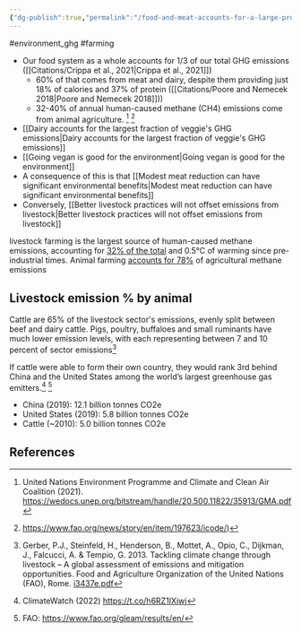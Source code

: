 ```yaml
---
{"dg-publish":true,"permalink":"/food-and-meat-accounts-for-a-large-proportion-of-greenhouse-gas-emissions/","created":"2024-04-22T15:42:11.000+01:00","updated":"2025-09-28T23:52:39.631+01:00"}
---
```


#environment_ghg  #farming 

- Our food system as a whole accounts for 1/3 of our total GHG emissions ([[Citations/Crippa et al., 2021\|Crippa et al., 2021]])
	- 60% of that comes from meat and dairy, despite them providing just 18% of calories and 37% of protein ([[Citations/Poore and Nemecek 2018\|Poore and Nemecek 2018]]))
	- 32-40% of annual human-caused methane (CH4) emissions come from animal agriculture. [^4] [^5]
- [[Dairy accounts for the largest fraction of veggie's GHG emissions\|Dairy accounts for the largest fraction of veggie's GHG emissions]]
- [[Going vegan is good for the environment\|Going vegan is good for the environment]]
- A consequence of this is that [[Modest meat reduction can have significant environmental benefits\|Modest meat reduction can have significant environmental benefits]]
- Conversely, [[Better livestock practices will not offset emissions from livestock\|Better livestock practices will not offset emissions from livestock]]
	
livestock farming is the largest source of human-caused methane emissions, accounting for [32% of the total](https://www.unep.org/news-and-stories/story/methane-emissions-are-driving-climate-change-heres-how-reduce-them) and 0.5°C of warming since pre-industrial times. Animal farming [accounts for 78%](https://www.globalcarbonproject.org/methanebudget/20/files/MethaneInfographic2020.png) of agricultural methane emissions

## Livestock emission % by animal
Cattle are 65% of the livestock sector's emissions, evenly split between beef and dairy cattle. Pigs, poultry, buffaloes and small ruminants have much lower emission levels, with each representing between 7 and 10 percent of sector emissions[^1]

If cattle were able to form their own country, they would rank 3rd behind China and the United States among the world’s largest greenhouse gas emitters.[^2] [^3]
- China (2019): 12.1 billion tonnes CO2e
- United States (2019): 5.8 billion tonnes CO2e
- Cattle (~2010): 5.0 billion tonnes CO2e

## References
[^1]: Gerber, P.J., Steinfeld, H., Henderson, B., Mottet, A., Opio, C., Dijkman, J., Falcucci, A. & Tempio, G. 2013. Tackling climate change through livestock – A global assessment of emissions and mitigation opportunities. Food and Agriculture Organization of the United Nations (FAO), Rome. [i3437e.pdf](https://www.fao.org/3/i3437e/i3437e.pdf)
[^2]: ClimateWatch (2022) https://t.co/h6RZ1IXiwj
[^3]: FAO: https://www.fao.org/gleam/results/en/
[^4]: United Nations Environment Programme and Climate and Clean Air Coalition (2021). https://wedocs.unep.org/bitstream/handle/20.500.11822/35913/GMA.pdf
[^5]: https://www.fao.org/news/story/en/item/197623/icode/)